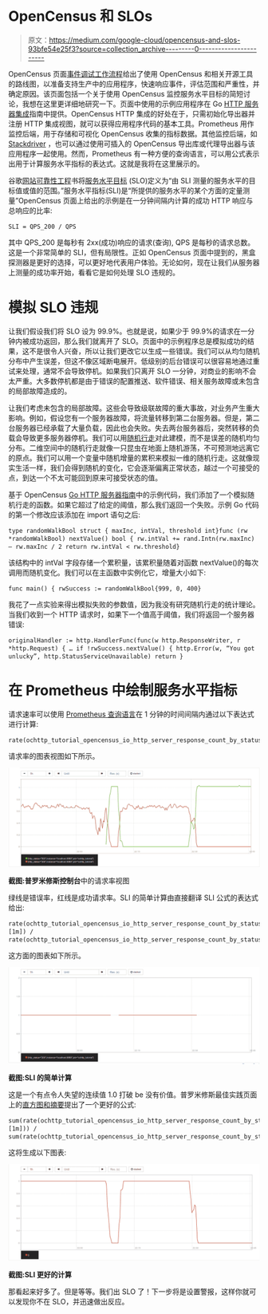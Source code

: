 # OpenCensus 和 SLOs

> 原文：<https://medium.com/google-cloud/opencensus-and-slos-93bfe54e25f3?source=collection_archive---------0----------------------->

OpenCensus 页面[事件调试工作流程](https://opencensus.io/guides/debugging/incidents/)给出了使用 OpenCensus 和相关开源工具的路线图，以准备支持生产中的应用程序，快速响应事件，评估范围和严重性，并确定原因。该页面包括一个关于使用 OpenCensus 监控服务水平目标的简短讨论，我想在这里更详细地研究一下。页面中使用的示例应用程序在 Go [HTTP 服务器集成](https://opencensus.io/guides/http/go/net_http/server/)指南中提供。OpenCensus HTTP 集成的好处在于，只需初始化导出器并注册 HTTP 集成视图，就可以获得应用程序代码的基本工具。Prometheus 用作监控后端，用于存储和可视化 OpenCensus 收集的指标数据。其他监控后端，如 [Stackdriver](https://cloud.google.com/stackdriver/) ，也可以通过使用可插入的 OpenCensus 导出库或代理导出器与该应用程序一起使用。然而，Prometheus 有一种方便的查询语言，可以用公式表示出用于计算服务水平指标的表达式。这就是我将在这里展示的。

谷歌[网站可靠性工程](http://shop.oreilly.com/product/0636920041528.do)书将[服务水平目标](https://landing.google.com/sre/sre-book/chapters/service-level-objectives/) (SLO)定义为“由 SLI 测量的服务水平的目标值或值的范围。”服务水平指标(SLI)是“所提供的服务水平的某个方面的定量测量”OpenCensus 页面上给出的示例是在一分钟间隔内计算的成功 HTTP 响应与总响应的比率:

```
SLI = QPS_200 / QPS
```

其中 QPS_200 是每秒有 2xx(成功)响应的请求(查询), QPS 是每秒的请求总数。这是一个非常简单的 SLI，但有局限性。正如 OpenCensus 页面中提到的，黑盒探测器是更好的选择，可以更好地代表用户体验。无论如何，现在让我们从服务器上测量的成功率开始，看看它是如何处理 SLO 违规的。

# 模拟 SLO 违规

让我们假设我们将 SLO 设为 99.9%。也就是说，如果少于 99.9%的请求在一分钟内被成功返回，那么我们就离开了 SLO。页面中的示例程序总是模拟成功的结果，这不是很令人兴奋，所以让我们更改它以生成一些错误。我们可以从均匀随机分布中产生误差，但这不像区域断电展开。低级别的后台错误可以很容易地通过重试来处理，通常不会导致停机。如果我们只离开 SLO 一分钟，对商业的影响不会太严重。大多数停机都是由于错误的配置推送、软件错误、相关服务故障或未包含的局部故障造成的。

让我们考虑未包含的局部故障。这些会导致级联故障的重大事故，对业务产生重大影响。例如，假设您有一个服务器故障，将流量转移到第二台服务器。但是，第二台服务器已经承载了大量负载，因此也会失败。失去两台服务器后，突然转移的负载会导致更多服务器停机。我们可以用[随机行走](https://www.mit.edu/~kardar/teaching/projects/chemotaxis(AndreaSchmidt)/random.htm)对此建模，而不是误差的随机均匀分布。二维空间中的随机行走就像一只昆虫在地面上随机游荡，不可预测地远离它的原点。我们可以用一个变量中随机增量的累积来模拟一维的随机行走。这就像现实生活一样，我们会得到随机的变化，它会逐渐偏离正常状态，越过一个可接受的点，到达一个不太可能回到原来可接受状态的值。

基于 OpenCensus [Go HTTP 服务器指南](https://opencensus.io/guides/http/go/net_http/server/)中的示例代码，我们添加了一个模拟随机行走的函数。如果它超过了给定的阈值，那么我们返回一个失败。示例 Go 代码的第一个修改应该添加在 import 语句之后:

```
type randomWalkBool struct { maxInc, intVal, threshold int}func (rw *randomWalkBool) nextValue() bool { rw.intVal += rand.Intn(rw.maxInc) — rw.maxInc / 2 return rw.intVal < rw.threshold}
```

该结构中的 intVal 字段存储一个累积量，该累积量随着对函数 nextValue()的每次调用而随机变化。我们可以在主函数中实例化它，增量大小如下:

```
func main() { rwSuccess := randomWalkBool{999, 0, 400}
```

我花了一点实验来得出模拟失败的参数值，因为我没有研究随机行走的统计理论。当我们收到一个 HTTP 请求时，如果下一个值高于阈值，我们将返回一个服务器错误:

```
originalHandler := http.HandlerFunc(func(w http.ResponseWriter, r *http.Request) { … if !rwSuccess.nextValue() { http.Error(w, “You got unlucky”, http.StatusServiceUnavailable) return }
```

# 在 Prometheus 中绘制服务水平指标

请求速率可以使用 [Prometheus 查询语言](https://prometheus.io/docs/prometheus/latest/querying/basics/)在 1 分钟的时间间隔内通过以下表达式进行计算:

```
rate(ochttp_tutorial_opencensus_io_http_server_response_count_by_status_code[1m])
```

请求率的图表视图如下所示。

![](img/b726e21ad52851dfcf1a28168733cd75.png)

**截图:普罗米修斯控制台**中的请求率视图

绿线是错误率，红线是成功请求率。SLI 的简单计算由直接翻译 SLI 公式的表达式给出:

```
rate(ochttp_tutorial_opencensus_io_http_server_response_count_by_status_code{http_status=~”2.*”}[1m]) / rate(ochttp_tutorial_opencensus_io_http_server_response_count_by_status_code[1m])
```

这方面的图表如下所示。

![](img/8ada5d41862c17404ed94c1a55cb65c8.png)

**截图:SLI 的简单计算**

这是一个有点令人失望的连续值 1.0 打破 be 没有价值。普罗米修斯最佳实践页面上的[直方图和摘要](https://prometheus.io/docs/practices/histograms/)提出了一个更好的公式:

```
sum(rate(ochttp_tutorial_opencensus_io_http_server_response_count_by_status_code{http_status=~”2.*”}[1m])) / sum(rate(ochttp_tutorial_opencensus_io_http_server_response_count_by_status_code[1m]))
```

这将生成以下图表:

![](img/de8c1cf187e6ae1c425af6ef40035b20.png)

**截图:SLI 更好的计算**

那看起来好多了。但是等等。我们出 SLO 了！下一步将是设置警报，这样你就可以发现你不在 SLO，并迅速做出反应。